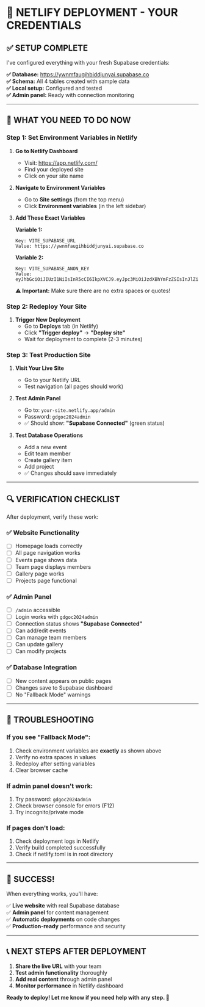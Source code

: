 # 🚀 **NETLIFY DEPLOYMENT - YOUR CREDENTIALS**

## ✅ **SETUP COMPLETE**

I've configured everything with your fresh Supabase credentials:

**✅ Database:** https://ywnmfaugihbiddjunyai.supabase.co  
**✅ Schema:** All 4 tables created with sample data  
**✅ Local setup:** Configured and tested  
**✅ Admin panel:** Ready with connection monitoring

---

## 🎯 **WHAT YOU NEED TO DO NOW**

### **Step 1: Set Environment Variables in Netlify**

1. **Go to Netlify Dashboard**

   - Visit: https://app.netlify.com/
   - Find your deployed site
   - Click on your site name

2. **Navigate to Environment Variables**

   - Go to **Site settings** (from the top menu)
   - Click **Environment variables** (in the left sidebar)

3. **Add These Exact Variables**

   **Variable 1:**

   ```
   Key: VITE_SUPABASE_URL
   Value: https://ywnmfaugihbiddjunyai.supabase.co
   ```

   **Variable 2:**

   ```
   Key: VITE_SUPABASE_ANON_KEY
   Value: eyJhbGciOiJIUzI1NiIsInR5cCI6IkpXVCJ9.eyJpc3MiOiJzdXBhYmFzZSIsInJlZiI6Inl3bm1mYXVnaWhiaWRkanVueWFpIiwicm9sZSI6ImFub24iLCJpYXQiOjE3NTUwNjc5MzcsImV4cCI6MjA3MDY0MzkzN30.2n8DEjiwxxD1CGOoAN3G8IylV1WD4W1oGXkwE3UjfyY
   ```

   **⚠️ Important:** Make sure there are no extra spaces or quotes!

### **Step 2: Redeploy Your Site**

1. **Trigger New Deployment**
   - Go to **Deploys** tab (in Netlify)
   - Click **"Trigger deploy"** → **"Deploy site"**
   - Wait for deployment to complete (2-3 minutes)

### **Step 3: Test Production Site**

1. **Visit Your Live Site**

   - Go to your Netlify URL
   - Test navigation (all pages should work)

2. **Test Admin Panel**

   - Go to: `your-site.netlify.app/admin`
   - Password: `gdgoc2024admin`
   - ✅ Should show: **"Supabase Connected"** (green status)

3. **Test Database Operations**
   - Add a new event
   - Edit team member
   - Create gallery item
   - Add project
   - ✅ Changes should save immediately

---

## 🔍 **VERIFICATION CHECKLIST**

After deployment, verify these work:

### **✅ Website Functionality**

- [ ] Homepage loads correctly
- [ ] All page navigation works
- [ ] Events page shows data
- [ ] Team page displays members
- [ ] Gallery page works
- [ ] Projects page functional

### **✅ Admin Panel**

- [ ] `/admin` accessible
- [ ] Login works with `gdgoc2024admin`
- [ ] Connection status shows **"Supabase Connected"**
- [ ] Can add/edit events
- [ ] Can manage team members
- [ ] Can update gallery
- [ ] Can modify projects

### **✅ Database Integration**

- [ ] New content appears on public pages
- [ ] Changes save to Supabase dashboard
- [ ] No "Fallback Mode" warnings

---

## 🚨 **TROUBLESHOOTING**

### **If you see "Fallback Mode":**

1. Check environment variables are **exactly** as shown above
2. Verify no extra spaces in values
3. Redeploy after setting variables
4. Clear browser cache

### **If admin panel doesn't work:**

1. Try password: `gdgoc2024admin`
2. Check browser console for errors (F12)
3. Try incognito/private mode

### **If pages don't load:**

1. Check deployment logs in Netlify
2. Verify build completed successfully
3. Check if netlify.toml is in root directory

---

## 🎉 **SUCCESS!**

When everything works, you'll have:

✅ **Live website** with real Supabase database  
✅ **Admin panel** for content management  
✅ **Automatic deployments** on code changes  
✅ **Production-ready** performance and security

---

## 📞 **NEXT STEPS AFTER DEPLOYMENT**

1. **Share the live URL** with your team
2. **Test admin functionality** thoroughly
3. **Add real content** through admin panel
4. **Monitor performance** in Netlify dashboard

**Ready to deploy! Let me know if you need help with any step. 🚀**
